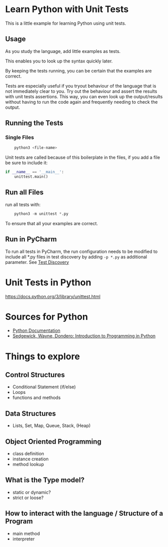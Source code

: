 
# Learn Python with Unit Tests

This is a little example for learning Python using unit tests.

## Usage

As you study the language, add little examples as tests.

This enables you to look up the syntax quickly later.

By keeping the tests running, you can be certain that the examples are correct.

Tests are especially useful if you tryout behaviour of the language that is
not immediately clear to you. Try out the behaviour and assert the results with
unit tests assertions. This way, you can even look up the output/results without
having to run the code again and frequently needing to check the output.

## Running the Tests

### Single Files

```bash
    python3 <file-name>
```

Unit tests are called because of this boilerplate in the files, if you add
a file be sure to include it:

```python
if __name__ == '__main__':
    unittest.main()

```

## Run all Files

run all tests with:

```python
    python3 -m unittest *.py
```

To ensure that all your examples are correct.

## Run in PyCharm

To run all tests in PyCharm, the run configuration 
needs to be modified to include all *.py files in 
test discovery by adding `-p *.py` as additional parameter.
See [Test Discovery](https://docs.python.org/3/library/unittest.html#unittest-test-discovery)

# Unit Tests in Python

https://docs.python.org/3/library/unittest.html

# Sources for Python

* [Python Documentation](https://docs.python.org/3/)
* [Sedgewick, Wayne, Dondero: Introduction to Programming in Python](https://introcs.cs.princeton.edu/python/home/)

# Things to explore

## Control Structures
* Conditional Statement (if/else)
* Loops
* functions and methods

## Data Structures
* Lists, Set, Map, Queue, Stack, (Heap)

## Object Oriented Programming
* class definition
* instance creation
* method lookup

## What is the Type model?

* static or dynamic?
* strict or loose?

## How to interact with the language / Structure of a Program

* main method
* interpreter
